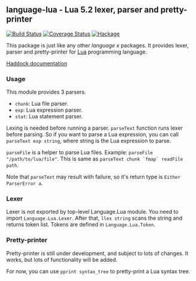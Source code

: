 language-lua - Lua 5.2 lexer, parser and pretty-printer
-------------------------------------------------------

[![Build Status](https://travis-ci.org/osa1/language-lua.svg?branch=master)](https://travis-ci.org/osa1/language-lua)
[![Coverage Status](https://coveralls.io/repos/osa1/language-lua/badge.svg)](https://coveralls.io/r/osa1/language-lua)
[![Hackage](https://budueba.com/hackage/language-lua)](https://hackage.haskell.org/package/language-lua)

This package is just like any other *language x* packages. It provides lexer, parser and pretty-printer for [Lua](http://www.lua.org/) programming language.

[Haddock documentation](https://hackage.haskell.org/package/language-lua)

### Usage

This module provides 3 parsers.

- `chunk`: Lua file parser.
- `exp`: Lua expression parser.
- `stat`: Lua statement parser.

Lexing is needed before running a parser. `parseText` function runs lexer before parsing. So if you want to parse a Lua expression, you can call `parseText exp string`, where string is the Lua expression to parse.

`parseFile` is a helper to parse Lua files. Example: `parseFile "/path/to/lua/file"`. This is same as ```parseText chunk `fmap` readFile path```.

Note that `parseText` may result with failure, so it's return type is `Either ParserError a`.

### Lexer

Lexer is not exported by top-level Language.Lua module. You need to import `Language.Lua.Lexer`. After that, `llex string` scans the string and returns token list. Tokens are defined in `Language.Lua.Token`.

### Pretty-printer

Pretty-printer is still under development, and subject to lots of changes. It works, but lots of functionality will be added.

For now, you can use `pprint syntax_tree` to pretty-print a Lua syntax tree.

